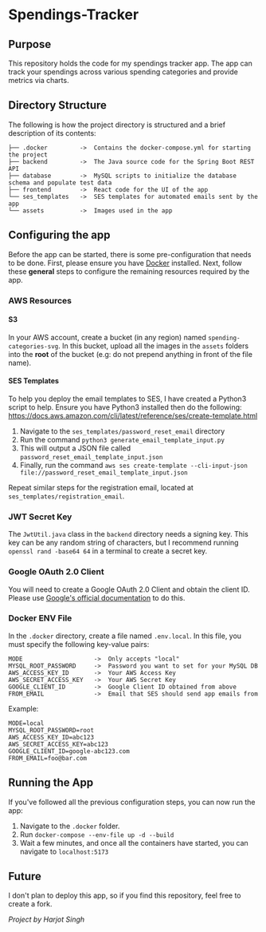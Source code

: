 # Spendings-Tracker

## Purpose

This repository holds the code for my spendings tracker app. The app can track your spendings across various spending categories and provide metrics via charts.

## Directory Structure

The following is how the project directory is structured and a brief description of its contents:

```
├── .docker         ->  Contains the docker-compose.yml for starting the project
├── backend         ->  The Java source code for the Spring Boot REST API
├── database        ->  MySQL scripts to initialize the database schema and populate test data
├── frontend        ->  React code for the UI of the app
└── ses_templates   ->  SES templates for automated emails sent by the app
└── assets          ->  Images used in the app
```

## Configuring the app

Before the app can be started, there is some pre-configuration that needs to be done. First, please ensure you have [Docker](https://www.docker.com/products/docker-desktop/) installed. Next, follow these **general** steps to configure the remaining resources required by the app.

### AWS Resources

#### S3

In your AWS account, create a bucket (in any region) named `spending-categories-svg`. In this bucket, upload all the images in the `assets` folders into the **root** of the bucket (e.g: do not prepend anything in front of the file name).

#### SES Templates

To help you deploy the email templates to SES, I have created a Python3 script to help. Ensure you have Python3 installed then do the following:
https://docs.aws.amazon.com/cli/latest/reference/ses/create-template.html

1. Navigate to the `ses_templates/password_reset_email` directory
2. Run the command `python3 generate_email_template_input.py`
3. This will output a JSON file called `password_reset_email_template_input.json`
4. Finally, run the command `aws ses create-template --cli-input-json file://password_reset_email_template_input.json`

Repeat similar steps for the registration email, located at `ses_templates/registration_email`.

### JWT Secret Key

The `JwtUtil.java` class in the `backend` directory needs a signing key. This key can be any random string of characters, but I recommend running `openssl rand -base64 64` in a terminal to create a secret key.

### Google OAuth 2.0 Client

You will need to create a Google OAuth 2.0 Client and obtain the client ID. Please use [Google's official documentation](https://support.google.com/cloud/answer/15549257?hl=en) to do this.

### Docker ENV File

In the `.docker` directory, create a file named `.env.local`. In this file, you must specify the following key-value pairs:

```
MODE                    ->  Only accepts "local"
MYSQL_ROOT_PASSWORD     ->  Password you want to set for your MySQL DB
AWS_ACCESS_KEY_ID       ->  Your AWS Access Key
AWS_SECRET_ACCESS_KEY   ->  Your AWS Secret Key
GOOGLE_CLIENT_ID        ->  Google Client ID obtained from above
FROM_EMAIL              ->  Email that SES should send app emails from
```

Example:

```
MODE=local
MYSQL_ROOT_PASSWORD=root
AWS_ACCESS_KEY_ID=abc123
AWS_SECRET_ACCESS_KEY=abc123
GOOGLE_CLIENT_ID=google-abc123.com
FROM_EMAIL=foo@bar.com
```

## Running the App

If you've followed all the previous configuration steps, you can now run the app:

1. Navigate to the `.docker` folder.
2. Run `docker-compose --env-file up -d --build`
3. Wait a few minutes, and once all the containers have started, you can navigate to `localhost:5173`

## Future

I don't plan to deploy this app, so if you find this repository, feel free to create a fork.

_Project by Harjot Singh_
